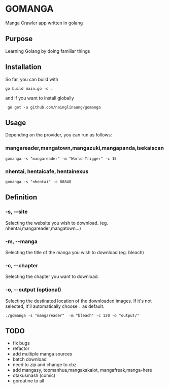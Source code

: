 # GOMANGA #


Manga Crawler app written in golang


## Purpose ##

Learning Golang by doing familiar things 


## Installation ##

So far, you can build with  

``` go build main.go -o . ```

and if you want to install globally 

``` go get -u github.com/nainglinaung/gomanga```


## Usage ##

Depending on the provider, you can run as follows:

### mangareader,mangatown,mangazuki,mangapanda,isekaiscan ###

```gomanga -s "mangareader" -m "World Trigger" -c 15```

### nhentai, hentaicafe, hentainexus ###

```gomanga -s "nhentai" -c 88848 ```


## Definition ##



### -s, --site ###

Selecting the website you wish to download. (eg. nhentai,mangareader,mangatown...)

### -m, --manga ##

Selecting the title of the manga you wish to download (eg. bleach)

### -c, --chapter ###

Selecting the chapter you want to download.

### -o, --output (optional) ###

Selecting the destinated location of the downloaded images. If it's not selected, it'll automatically choose `.` as default.

``` ./gomanga -s "mangareader"  -m "bleach" -c 120 -o "output/" ```



## TODO ##

- fix bugs
- refactor
- add multiple manga sources 
- batch download 
- need to zip and change to cbz 
- add mangasy, topmanhua,mangakakalot, mangafreak,manga-here
- otakusmash (comic)
- goroutine to all
